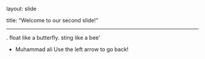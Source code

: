 layout: slide

title: "Welcome to our second slide!"

---

. float like a butterfly. sting like a bee'
 - Muhammad ali
Use the left arrow to go back!
